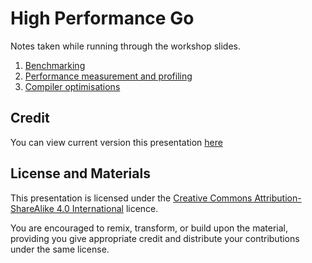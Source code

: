 # High Performance Go

Notes taken while running through the workshop slides.

1. [Benchmarking](01-Benchmarking.md)
1. [Performance measurement and profiling](02-Performance-measurement-and-profiling.md)
1. [Compiler optimisations](03-Compiler-optimisations.md)

## Credit

You can view current version this presentation [here](https://bit.ly/dotgo2019)

## License and Materials

This presentation is licensed under the [Creative Commons Attribution-ShareAlike 4.0 International](https://creativecommons.org/licenses/by-sa/4.0/) licence.

You are encouraged to remix, transform, or build upon the material, providing you give appropriate credit and distribute your contributions under the same license.
